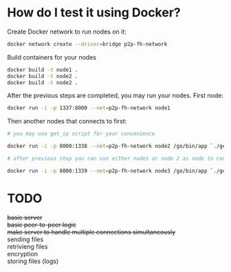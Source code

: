 # How do I test it using Docker? #

Create Docker network to run nodes on it:

```bash
docker network create --driver=bridge p2p-fh-network
```

Build containers for your nodes

```bash
docker build -t node1 .
docker build -t node2 .
docker build -t node2 .
```

After the previous steps are completed, you may run your nodes.
First node:

```bash
docker run -i -p 1337:8000 --net=p2p-fh-network node1
```

Then another nodes that connects to first:
```bash
# you may use get_ip script for your convenience

docker run -i -p 8000:1338 --net=p2p-fh-network node2 /go/bin/app `./get_ip node1`:8000

# after previous step you can use either node1 or node 2 as node to connect

docker run -i -p 8000:1339 --net=p2p-fh-network node3 /go/bin/app `./get_ip node2`:8000
```


# TODO #
~~basic server~~  
~~basic peer-to-peer logic~~  
~~make server to handle multiple connections simultaneously~~  
sending files  
retrivieng files  
encryption  
storing files (logs)  